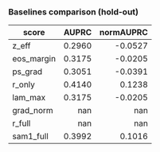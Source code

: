 ### Baselines comparison (hold-out)

| score | AUPRC | normAUPRC |
|---|---:|---:|
| z_eff | 0.2960 | -0.0527 |
| eos_margin | 0.3175 | -0.0205 |
| ps_grad | 0.3051 | -0.0391 |
| r_only | 0.4140 | 0.1238 |
| lam_max | 0.3175 | -0.0205 |
| grad_norm | nan | nan |
| r_full | nan | nan |
| sam1_full | 0.3992 | 0.1016 |